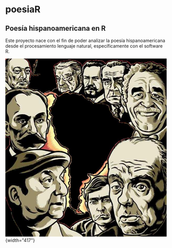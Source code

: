 # poesiaR

## Poesía hispanoamericana en R

Este proyecto nace con el fin de poder analizar la poesía hispanoamericana desde el procesamiento lenguaje natural, específicamente con el software R.

![](images/boom.jpeg){width="417"}
